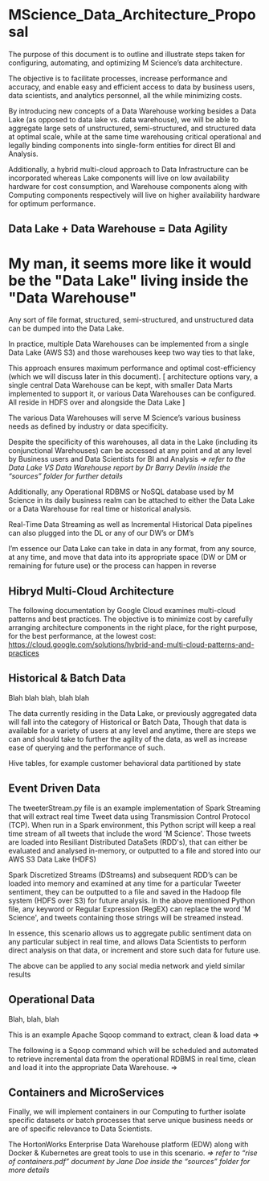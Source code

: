 # MScience_Data_Architecture_Proposal




The purpose of this document is to outline and illustrate steps taken for configuring, automating, and optimizing M Science’s data architecture.  

The objective is to facilitate processes, increase performance and accuracy, and enable easy and efficient access to data by business users, data scientists, and analytics personnel, all the while minimizing costs.


By introducing new concepts of a Data Warehouse working besides a Data Lake (as opposed to data lake vs. data warehouse), we will be able to aggregate large sets of unstructured, semi-structured, and structured data at optimal scale, while at the same time warehousing critical operational and legally binding components into single-form entities for direct BI and Analysis.

Additionally, a hybrid multi-cloud approach to Data Infrastructure can be incorporated whereas Lake components will live on low availability hardware for cost consumption, and Warehouse components along with Computing components respectively will live on higher availability hardware for optimum performance.





## Data Lake + Data Warehouse = Data Agility


# My man, it seems more like it would be the "Data Lake" living inside the "Data Warehouse"

Any sort of file format, structured, semi-structured, and unstructured data can be dumped into the Data Lake.

In practice, multiple Data Warehouses can be implemented from a single Data Lake (AWS S3) and those warehouses keep two way ties to that lake, 

This approach ensures maximum performance and optimal cost-efficiency (which we will discuss later in this document).
[ architecture options vary, a single central Data Warehouse can be kept, with smaller Data Marts implemented to support it, or various Data Warehouses can be configured.  All reside in HDFS over and alongside the Data Lake ]

The various Data Warehouses will serve M Science’s various business needs as defined by industry or data specificity.

Despite the specificity of this warehouses, all data in the Lake (including its conjunctional Warehouses) can be accessed at any point and at any level by Business users and Data Scientists for BI and Analysis
*=> refer to the Data Lake VS Data Warehouse report by Dr Barry Devlin inside the “sources” folder for further details*



Additionally, any Operational RDBMS or NoSQL database used by M Science in its daily business realm can be attached to either the Data Lake or a Data Warehouse for real time or historical analysis.

Real-Time Data Streaming as well as Incremental Historical Data pipelines can also plugged into the DL or any of our DW’s or DM’s

I’m essence our Data Lake can take in data in any format, from any source, at any time, and move that data into its appropriate space (DW or DM or remaining for future use) or the process can happen in reverse







## Hibryd Multi-Cloud Architecture

The following documentation by Google Cloud examines multi-cloud patterns and best practices.  The objective is to minimize cost by carefully arranging architecture components in the right place, for the right purpose, for the best performance, at the lowest cost: https://cloud.google.com/solutions/hybrid-and-multi-cloud-patterns-and-practices







## Historical & Batch Data

Blah blah blah, blah blah

The data currently residing in the Data Lake, or previously aggregated data will fall into the category of Historical or Batch Data,
Though that data is available for a variety of users at any level and anytime, there are steps we can and should take to further the agility of the data, as well as increase ease of querying and the performance of such.



Hive tables, for example customer behavioral data partitioned by state



## Event Driven Data

The tweeterStream.py file is an example implementation of Spark Streaming that will extract real time Tweet data using Transmission Control Protocol (TCP).
When run in a Spark environment, this Python script will keep a real time stream of all tweets that include the word 'M Science'.  Those tweets are loaded into Resiliant Distributed DataSets (RDD's), that can either be evaluated and analysed in-memory, or outputted to a file and stored into our AWS S3 Data Lake (HDFS)  

Spark Discretized Streams (DStreams) and subsequent RDD’s can be loaded into memory and examined at any time for a particular Tweeter sentiment, they can be outputted to a file and saved in the Hadoop file system (HDFS over S3) for future analysis.  In the above mentioned Python file, any keyword or Regular Expression (RegEX) can replace the word 'M Science', and tweets containing those strings will be streamed instead.  

In essence, this scenario allows us to aggregate public sentiment data on any particular subject in real time, and allows Data Scientists to perform direct analysis on that data, or increment and store such data for future use.

The above can be applied to any social media network and yield similar results 




## Operational Data

Blah, blah, blah

This is an example Apache Sqoop command to extract, clean & load data
=>

The following is a Sqoop command which will be scheduled and automated to retrieve incremental data from the operational RDBMS in real time, clean and load it into the appropriate Data Warehouse.
=>




## Containers and MicroServices

Finally, we will implement containers in our Computing to further isolate specific datasets or batch processes that serve unique business needs or are of specific relevance to Data Scientists.

The HortonWorks Enterprise Data Warehouse platform (EDW) along with Docker & Kubernetes are great tools to use in this scenario.
*=> refer to “rise of containers.pdf” document by Jane Doe inside the “sources” folder for more details* 



